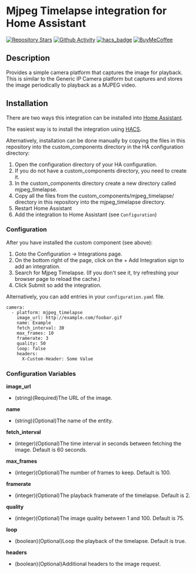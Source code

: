 # Mjpeg Timelapse integration for Home Assistant

[![Repository Stars](https://img.shields.io/github/stars/evilmarty/mjpeg-timelapse)](https://github.com/evilmarty/mjpeg-timelapse)
[![Github Activity](https://img.shields.io/github/commit-activity/m/evilmarty/mjpeg-timelapse)](https://github.com/evilmarty/mjpeg-timelapse/commits/main)
[![hacs_badge](https://img.shields.io/badge/HACS-Custom-41BDF5.svg)](https://github.com/hacs/integration)
[![BuyMeCoffee](https://badgen.net/badge/icon/buymeacoffee?icon=buymeacoffee&label&color=yellow)](https://www.buymeacoffee.com/evilmarty)

## Description

Provides a simple camera platform that captures the image for playback. This is similar to the Generic IP Camera platform but captures and stores the image periodically to playback as a MJPEG video.

## Installation

There are two ways this integration can be installed into [Home Assistant](https://www.home-assistant.io).

The easiest way is to install the integration using [HACS](https://hacs.xyz).

Alternatively, installation can be done manually by copying the files in this repository into the custom_components directory in the HA configuration directory:
1. Open the configuration directory of your HA configuration.
2. If you do not have a custom_components directory, you need to create it.
3. In the custom_components directory create a new directory called mjpeg_timelapse.
4. Copy all the files from the custom_components/mjpeg_timelapse/ directory in this repository into the mjpeg_timelapse directory.
5. Restart Home Assistant
6. Add the integration to Home Assistant (see `Configuration`)

### Configuration

After you have installed the custom component (see above):

1. Goto the Configuration -> Integrations page.
2. On the bottom right of the page, click on the + Add Integration sign to add an integration.
3. Search for Mjpeg Timelapse. (If you don't see it, try refreshing your browser page to reload the cache.)
4. Click Submit so add the integration.

Alternatively, you can add entries in your `configuration.yaml` file.

```
camera:
  - platform: mjpeg_timelapse
    image_url: http://example.com/foobar.gif
    name: Example
    fetch_interval: 30
    max_frames: 10
    framerate: 3
    quality: 50
    loop: false
    headers:
      X-Custom-Header: Some Value
```

### Configuration Variables

**image_url**
- (string)(Required)The URL of the image.

**name**
- (string)(Optional)The name of the entity.

**fetch_interval**
- (integer)(Optional)The time interval in seconds between fetching the image. Default is 60 seconds.

**max_frames**
- (integer)(Optional)The number of frames to keep. Default is 100.

**framerate**
- (integer)(Optional)The playback framerate of the timelapse. Default is 2.

**quality**
- (integer)(Optional)The image quality between 1 and 100. Default is 75.

**loop**
- (boolean)(Optional)Loop the playback of the timelapse. Default is true.

**headers**
- (boolean)(Optional)Additional headers to the image request.
